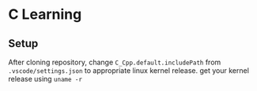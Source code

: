 # C Learning

## Setup

After cloning repository, change `C_Cpp.default.includePath` from `.vscode/settings.json` to appropriate linux kernel release. get your kernel release using `uname -r`

